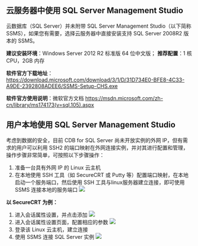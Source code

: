 ## 云服务器中使用 SQL Server Management Studio
云数据库（SQL Server）并未附带 SQL Server Management Studio（以下简称SSMS），如果您有需要，选择云服务器中直接安装支持 SQL Server 2008R2 版本的 SSMS。

**建议安装环境**：Windows Server 2012 R2 标准版 64 位中文版；
**推荐配置**：1 核 CPU，2GB 内存

**软件官方下载地址**：https://download.microsoft.com/download/3/1/D/31D734E0-BFE8-4C33-A9DE-2392808ADEE6/SSMS-Setup-CHS.exe

**软件官方使用说明**：微软官方文档
https://msdn.microsoft.com/zh-cn/library/ms174173(v=sql.105).aspx

## 用户本地使用 SQL Server Management Studio
考虑到数据的安全，目前 CDB for SQL Server 尚未开放实例的外网 IP，但有需求的用户可以利用 SSH2 的端口映射在外网连接实例，并对其进行配置和管理，操作步骤非常简单，可按照以下步骤操作：
1. 准备一台具有外网 IP 的 Linux 云主机
2. 在本地使用 SSH 工具（如 SecureCRT 或 Putty 等）配置端口映射，在本地启动一个服务端口，然后使用 SSH 工具与linux服务器建立连接，即可使用 SSMS 连接本地的服务端口
![](http://imgcache.tce.fsphere.cn/image/mccdn.qcloud.com/static/img/3f9a661b42fed1648d8b00091d5ace60/image.png)

**以 SecureCRT 为例：**
1.	进入会话属性设置，并点击添加
![](http://imgcache.tce.fsphere.cn/image/mccdn.qcloud.com/static/img/072a1ba13c5281b206d70e7ce5294c17/image.png)
2.	进入会话属性设置页面，配置相应的参数
![](http://imgcache.tce.fsphere.cn/image/mccdn.qcloud.com/static/img/edf3d44003eda115015002d28bd98266/image.png)
3.	登录该 Linux 云主机，建立连接
4.	使用 SSMS 连接 SQL Server 实例
![](http://imgcache.tce.fsphere.cn/image/mccdn.qcloud.com/static/img/0a25f830093d59d77a2b74f5c3d3e769/image.png)
 

